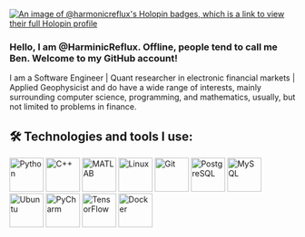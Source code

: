 [![An image of @harmonicreflux's Holopin badges, which is a link to view their full Holopin profile](https://holopin.me/harmonicreflux)](https://holopin.io/@harmonicreflux)

### Hello, I am @HarminicReflux. Offline, people tend to call me Ben. Welcome to my GitHub account!
I am a Software Engineer | Quant researcher in electronic financial markets | Applied Geophysicist
and do have a wide range of interests, mainly surrounding computer science, programming, and mathematics, usually, but not limited to problems in finance.

## 🛠️ Technologies and tools I use:

<p align="left">
  <!-- Programming languages and tools -->
  <img src="https://cdn.jsdelivr.net/gh/devicons/devicon/icons/python/python-original.svg" alt="Python" width="60" height="60"/>
  <img src="https://cdn.jsdelivr.net/gh/devicons/devicon/icons/cplusplus/cplusplus-original.svg" alt="C++" width="60" height="60"/>
  <img src="https://cdn.jsdelivr.net/gh/devicons/devicon/icons/matlab/matlab-original.svg" alt="MATLAB" width="60" height="60"/>
  <img src="https://cdn.jsdelivr.net/gh/devicons/devicon/icons/linux/linux-original.svg" alt="Linux" width="60" height="60"/>
  <img src="https://cdn.jsdelivr.net/gh/devicons/devicon/icons/git/git-original.svg" alt="Git" width="60" height="60"/>
  
  <!-- Databases and SQL -->
  <img src="https://cdn.jsdelivr.net/gh/devicons/devicon/icons/postgresql/postgresql-original.svg" alt="PostgreSQL" width="60" height="60"/>
  <img src="https://cdn.jsdelivr.net/gh/devicons/devicon/icons/mysql/mysql-original.svg" alt="MySQL" width="60" height="60"/>

  <!-- Tools and Technologies -->
  <img src="https://cdn.jsdelivr.net/gh/devicons/devicon/icons/ubuntu/ubuntu-plain.svg" alt="Ubuntu" width="60" height="60"/>
  <img src="https://cdn.jsdelivr.net/gh/devicons/devicon/icons/pycharm/pycharm-original.svg" alt="PyCharm" width="60" height="60"/>
  <img src="https://cdn.jsdelivr.net/gh/devicons/devicon/icons/tensorflow/tensorflow-original.svg" alt="TensorFlow" width="60" height="60"/>
  <img src="https://cdn.jsdelivr.net/gh/devicons/devicon/icons/docker/docker-original.svg" alt="Docker" width="60" height="60"/>
</p>



<!--
**SaranjeetKaur/SaranjeetKaur** is a ✨ _special_ ✨ repository because its `README.md` (this file) appears on your GitHub profile.

Here are some ideas to get you started:
- 🌱 I’m currently learning ...
- 👯 I’m looking to collaborate on ...
- 🤔 I’m looking for help with ...
- 💬 Ask me about ...
- ⚡ Fun fact: ...
-->

<!--
## Work

- 🌻 Lead & Co-Founder, [RSE Asia Association](https://github.com/rse-asia).
- 🍁 Mentor, [Research Software Camp](https://www.software.ac.uk/research-software-camps) April-June 2023.
- 🍁 Mentor, Open Seeds by [Open Life Science](https://openlifesci.org) (Cohort-7)

## Projects (Open Source and Open Science)

- ✨ Participant in the [Digital Infrastructure Incubator at Code for Science and Society](https://incubator.codeforscience.org/)
- 💮 Technical Writer, Google Season of Docs 2022 (with The R Foundation) on a project to "[Expand and reorganize the R Development Guide](https://github.com/rstats-gsod/gsod2022/wiki/GSOD-2022-Proposal)"
- 🌱 Programming languages that I work with: Julia (also did the Google Summer of Code 2020 with the Turing team of the Julia Language Organization), Python, and R (created the [R Development Guide](https://contributor.r-project.org/rdevguide/))
- ⚡ Mentee & graduate, [Open Life Science Programme Cohort-6 (OLS-6)](https://openlifesci.org/ols-6/projects-participants/) for a project to create the [OLS Community Map](https://github.com/open-life-science/ols_community_map)
- ⚡ Mentee & graduate, [Open Life Science Programme Cohort-4 (OLS-4)](https://openlifesci.org/ols-4/projects-participants/) for a project on "Building the Research Software Engineering (RSE) Association in Asia region"
- 🌟 Mentee, [Pilot Mentoring Programme, Society of Research Software Engineering](https://society-rse.org/events/pilot-mentoring-programme/)
- 🍁 Founding Committee Member, NumFOCUS Project Incubator


## More info

- 💬 [Personal website](https://saranjeetkaur.github.io/About-Me/)
- 📫 How to reach me: kaur.saranjeet3@gmail.com
- 😄 Pronouns: she/her

-->
